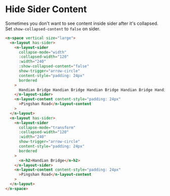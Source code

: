 # Hide Sider Content

Sometimes you don't want to see content inside sider after it's collapsed. Set `show-collapsed-content` to `false` on sider.

```html
<n-space vertical size="large">
  <n-layout has-sider>
    <n-layout-sider
      collapse-mode="width"
      :collapsed-width="120"
      :width="240"
      :show-collapsed-content="false"
      show-trigger="arrow-circle"
      content-style="padding: 24px"
      bordered
    >
      Handian Bridge Handian Bridge Handian Bridge Handian Bridge Handian Bridge
    </n-layout-sider>
    <n-layout-content content-style="padding: 24px"
      >Pingshan Road</n-layout-content
    >
  </n-layout>
  <n-layout has-sider>
    <n-layout-sider
      collapse-mode="transform"
      :collapsed-width="120"
      :width="240"
      show-trigger="arrow-circle"
      content-style="padding: 24px"
      bordered
    >
      <n-h2>Handian Bridge</n-h2>
    </n-layout-sider>
    <n-layout-content content-style="padding: 24px"
      >Pingshan Road</n-layout-content
    >
  </n-layout>
</n-space>
```
